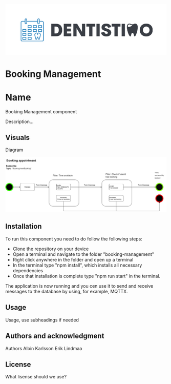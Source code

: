 ![Logo](./img/Logo_Dentistimo.png "Dentistimo logo")

# Booking Management

# Name
Booking Management component 

Description... 

## Visuals

Diagram

![Logo](./img/Pipe-Filter.jpg "Pipe-filter Diagram")

## Installation

To run this component you need to do follow the following steps:

- Clone the repository on your device
- Open a terminal and navigate to the folder "booking-management"
- Right click anywhere in the folder and open up a terminal
- In the terminal type "npm install", which installs all necessary dependencies
- Once that installation is complete type "npm run start" in the terminal.

The application is now running and you cen use it to send and receive messages to the database by using, for example, MQTTX.

## Usage

Usage, use subheadings if needed

## Authors and acknowledgment

Authors
Albin Karlsson
Erik Lindmaa

## License

What lisense should we  use?

